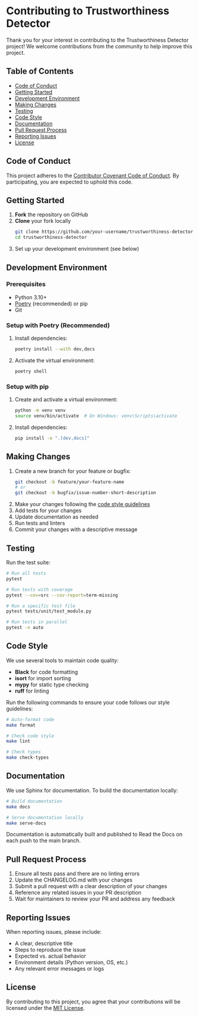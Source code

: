 # Contributing to Trustworthiness Detector

Thank you for your interest in contributing to the Trustworthiness Detector project! We welcome contributions from the community to help improve this project.

## Table of Contents

- [Code of Conduct](#code-of-conduct)
- [Getting Started](#getting-started)
- [Development Environment](#development-environment)
- [Making Changes](#making-changes)
- [Testing](#testing)
- [Code Style](#code-style)
- [Documentation](#documentation)
- [Pull Request Process](#pull-request-process)
- [Reporting Issues](#reporting-issues)
- [License](#license)

## Code of Conduct

This project adheres to the [Contributor Covenant Code of Conduct](CODE_OF_CONDUCT.md). By participating, you are expected to uphold this code.

## Getting Started

1. **Fork** the repository on GitHub
2. **Clone** your fork locally
   ```bash
   git clone https://github.com/your-username/trustworthiness-detector.git
   cd trustworthiness-detector
   ```
3. Set up your development environment (see below)

## Development Environment

### Prerequisites

- Python 3.10+
- [Poetry](https://python-poetry.org/) (recommended) or pip
- Git

### Setup with Poetry (Recommended)

1. Install dependencies:
   ```bash
   poetry install --with dev,docs
   ```
2. Activate the virtual environment:
   ```bash
   poetry shell
   ```

### Setup with pip

1. Create and activate a virtual environment:
   ```bash
   python -m venv venv
   source venv/bin/activate  # On Windows: venv\Scripts\activate
   ```
2. Install dependencies:
   ```bash
   pip install -e ".[dev,docs]"
   ```

## Making Changes

1. Create a new branch for your feature or bugfix:
   ```bash
   git checkout -b feature/your-feature-name
   # or
   git checkout -b bugfix/issue-number-short-description
   ```
2. Make your changes following the [code style guidelines](#code-style)
3. Add tests for your changes
4. Update documentation as needed
5. Run tests and linters
6. Commit your changes with a descriptive message

## Testing

Run the test suite:

```bash
# Run all tests
pytest

# Run tests with coverage
pytest --cov=src --cov-report=term-missing

# Run a specific test file
pytest tests/unit/test_module.py

# Run tests in parallel
pytest -n auto
```

## Code Style

We use several tools to maintain code quality:

- **Black** for code formatting
- **isort** for import sorting
- **mypy** for static type checking
- **ruff** for linting

Run the following commands to ensure your code follows our style guidelines:

```bash
# Auto-format code
make format

# Check code style
make lint

# Check types
make check-types
```

## Documentation

We use Sphinx for documentation. To build the documentation locally:

```bash
# Build documentation
make docs

# Serve documentation locally
make serve-docs
```

Documentation is automatically built and published to Read the Docs on each push to the main branch.

## Pull Request Process

1. Ensure all tests pass and there are no linting errors
2. Update the CHANGELOG.md with your changes
3. Submit a pull request with a clear description of your changes
4. Reference any related issues in your PR description
5. Wait for maintainers to review your PR and address any feedback

## Reporting Issues

When reporting issues, please include:

- A clear, descriptive title
- Steps to reproduce the issue
- Expected vs. actual behavior
- Environment details (Python version, OS, etc.)
- Any relevant error messages or logs

## License

By contributing to this project, you agree that your contributions will be licensed under the [MIT License](LICENSE).
